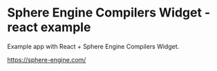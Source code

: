 # Sphere Engine Compilers Widget - react example

Example app with React + Sphere Engine Compilers Widget.

https://sphere-engine.com/